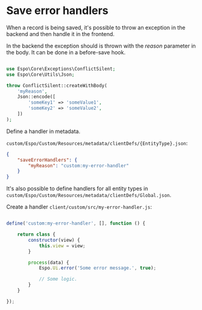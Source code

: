 # Save error handlers

When a record is being saved, it's possible to throw an exception in the backend and then handle it in the frontend.

In the backend the exception should is thrown with the *reason* parameter in the body. It can be done in a before-save hook.

```php

use Espo\Core\Exceptions\ConflictSilent;
use Espo\Core\Utils\Json;

throw ConflictSilent::createWithBody(
    'myReason',
    Json::encode([
        'someKey1' => 'someValue1',
        'someKey2' => 'someValue2',
    ])
);

```

Define a handler in metadata.

`custom/Espo/Custom/Resources/metadata/clientDefs/{EntityType}.json`:

```json
{
    "saveErrorHandlers": {
        "myReason": "custom:my-error-handler"
    }
}
```

It's also possible to define handlers for all entity types in `custom/Espo/Custom/Resources/metadata/clientDefs/Global.json`.

Create a handler `client/custom/src/my-error-handler.js`:

```js

define('custom:my-error-handler', [], function () {

    return class {
        constructor(view) {
            this.view = view;
        }

        process(data) {
            Espo.Ui.error('Some error message.', true);

            // Some logic.
        }
    }

});
```
